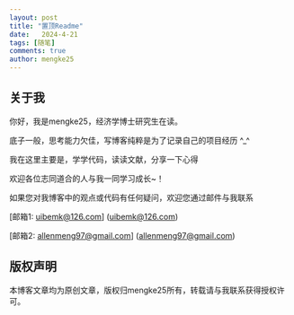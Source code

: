 ```yaml
---
layout: post
title: "置顶Readme"
date:   2024-4-21
tags: [随笔]
comments: true
author: mengke25
---
```


## 关于我

你好，我是mengke25，经济学博士研究生在读。

底子一般，思考能力欠佳，写博客纯粹是为了记录自己的项目经历 ^_^

我在这里主要是，学学代码，读读文献，分享一下心得

欢迎各位志同道合的人与我一同学习成长~！

如果您对我博客中的观点或代码有任何疑问，欢迎您通过邮件与我联系

[邮箱1: uibemk@126.com] (uibemk@126.com)  

[邮箱2: allenmeng97@gmail.com] (allenmeng97@gmail.com)

## 版权声明

本博客文章均为原创文章，版权归mengke25所有，转载请与我联系获得授权许可。
